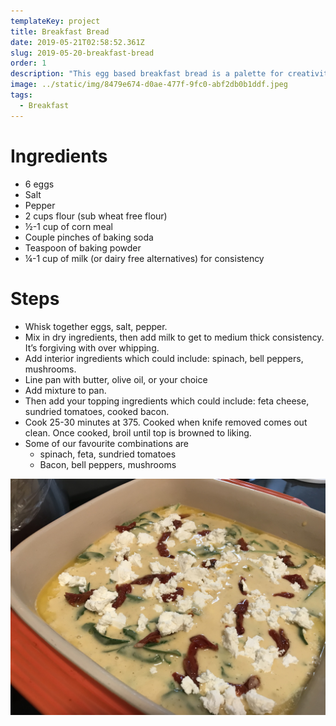 ```yaml
---
templateKey: project
title: Breakfast Bread
date: 2019-05-21T02:58:52.361Z
slug: 2019-05-20-breakfast-bread
order: 1
description: "This egg based breakfast bread is a palette for creativity. "
image: ../static/img/8479e674-d0ae-477f-9fc0-abf2db0b1ddf.jpeg
tags:
  - Breakfast
---
```


# Ingredients

- 6 eggs
- Salt
- Pepper
- 2 cups flour (sub wheat free flour)
- ½-1 cup of corn meal
- Couple pinches of baking soda
- Teaspoon of baking powder
- ¼-1 cup of milk (or dairy free alternatives) for consistency

# Steps

- Whisk together eggs, salt, pepper.
- Mix in dry ingredients, then add milk to get to medium thick consistency. It’s forgiving with over whipping.
- Add interior ingredients which could include: spinach, bell peppers, mushrooms.
- Line pan with butter, olive oil, or your choice
- Add mixture to pan.
- Then add your topping ingredients which could include: feta cheese, sundried tomatoes, cooked bacon.
- Cook 25-30 minutes at 375. Cooked when knife removed comes out clean. Once cooked, broil until top is browned to liking.
- Some of our favourite combinations are
  - spinach, feta, sundried tomatoes
  - Bacon, bell peppers, mushrooms

![Making breakfast bread](/img/0f52173f-bfe1-4536-82e1-5dc256788d96.jpeg)
